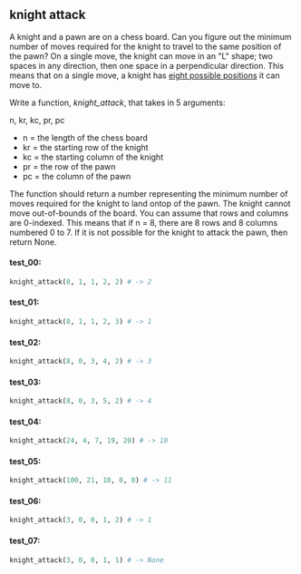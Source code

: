 ## knight attack

A knight and a pawn are on a chess board. Can you figure out the minimum number of moves required
for the knight to travel to the same position of the pawn? On a single move, the knight can move in
an "L" shape; two spaces in any direction, then one space in a perpendicular direction. This means
that on a single move, a knight has
[eight possible positions](https://structy-static.s3.amazonaws.com/knight-movement.png) it can move
to.

Write a function, _knight\_attack_, that takes in 5 arguments:

n, kr, kc, pr, pc

- n = the length of the chess board
- kr = the starting row of the knight
- kc = the starting column of the knight
- pr = the row of the pawn
- pc = the column of the pawn

The function should return a number representing the minimum number of moves required for the
knight to land ontop of the pawn. The knight cannot move out-of-bounds of the board. You can assume
that rows and columns are 0-indexed. This means that if n = 8, there are 8 rows and 8 columns
numbered 0 to 7. If it is not possible for the knight to attack the pawn, then return None.

#### test_00:

```python
knight_attack(8, 1, 1, 2, 2) # -> 2
```

#### test_01:

```python
knight_attack(8, 1, 1, 2, 3) # -> 1
```

#### test_02:

```python
knight_attack(8, 0, 3, 4, 2) # -> 3
```

#### test_03:

```python
knight_attack(8, 0, 3, 5, 2) # -> 4
```

#### test_04:

```python
knight_attack(24, 4, 7, 19, 20) # -> 10
```

#### test_05:

```python
knight_attack(100, 21, 10, 0, 0) # -> 11
```

#### test_06:

```python
knight_attack(3, 0, 0, 1, 2) # -> 1
```

#### test_07:

```python
knight_attack(3, 0, 0, 1, 1) # -> None
```
